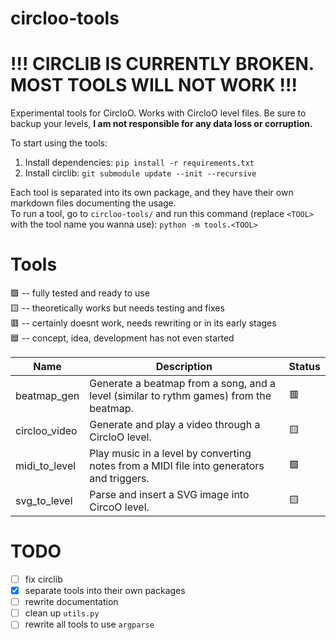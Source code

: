 # circloo-tools

# !!! CIRCLIB IS CURRENTLY BROKEN. MOST TOOLS WILL NOT WORK !!!

Experimental tools for CircloO. Works with CircloO level files. Be sure to backup your levels, **I am not responsible for any data loss or corruption.**

To start using the tools:

1. Install dependencies: `pip install -r requirements.txt`
2. Install circlib: `git submodule update --init --recursive`

Each tool is separated into its own package, and they have their own markdown files documenting the usage.<br>
To run a tool, go to `circloo-tools/` and run this command (replace `<TOOL>` with the tool name you wanna use): `python -m tools.<TOOL>`

# Tools

🟩 -- fully tested and ready to use<br>
🟨 -- theoretically works but needs testing and fixes<br>
🟥 -- certainly doesnt work, needs rewriting or in its early stages<br>
🟦 -- concept, idea, development has not even started<br>

| Name          | Description                                                                              | Status |
| ------------- | ---------------------------------------------------------------------------------------- | ------ |
| beatmap_gen   | Generate a beatmap from a song, and a level (similar to rythm games) from the beatmap.   | 🟥     |
| circloo_video | Generate and play a video through a CircloO level.                                       | 🟨     |
| midi_to_level | Play music in a level by converting notes from a MIDI file into generators and triggers. | 🟩     |
| svg_to_level  | Parse and insert a SVG image into CircoO level.                                          | 🟨     |

# TODO

- [ ] fix circlib
- [x] separate tools into their own packages
- [ ] rewrite documentation
- [ ] clean up `utils.py`
- [ ] rewrite all tools to use `argparse`
